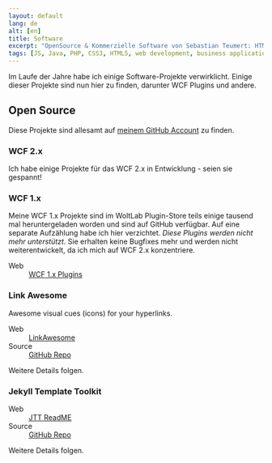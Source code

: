 ```yaml
---
layout: default
lang: de
alt: [en]
title: Software
excerpt: "OpenSource & Kommerzielle Software von Sebastian Teumert: HTML5, CSS3, Java, PHP, JS"
tags: [JS, Java, PHP, CSS3, HTML5, web development, business applications]
---
```


Im Laufe der Jahre habe ich einige Software-Projekte verwirklicht. Einige dieser
Projekte sind nun hier zu finden, darunter WCF Plugins und andere.

Open Source
-----------

Diese Projekte sind allesamt auf [meinem GitHub Account](https://github.com/NetzwergX)
zu finden.

### WCF 2.x
Ich habe einige Projekte für das WCF 2.x in Entwicklung - seien sie gespannt!

### WCF 1.x
Meine WCF 1.x Projekte sind im WoltLab Plugin-Store teils einige tausend mal
heruntergeladen worden und sind auf GitHub verfügbar. Auf eine separate Aufzählung
habe ich hier verzichtet. *Diese Plugins werden nicht mehr unterstützt*. Sie erhalten
keine Bugfixes mehr und werden nicht weiterentwickelt, da ich mich auf WCF 2.x 
konzentriere.

<dl>
	<dt>Web</dt><dd><a href="https://github.com/NetzwergX/WCF-Small-Plugins">WCF 1.x Plugins</a></dd>	
</dl>

### Link Awesome
Awesome visual cues (icons) for your hyperlinks.
<dl>
	<dt>Web</dt><dd><a href="http://teumert.net/Link-Awesome/">LinkAwesome</a></dd>
	<dt>Source</dt><dd><a href="https://github.com/NetzwergX/Link-Awesome/blob/master">GitHub Repo</a></dd>
</dl>

Weitere Details folgen.

### Jekyll Template Toolkit
<dl>
	<dt>Web</dt><dd><a href="https://github.com/NetzwergX/jekyll-template-toolkit/blob/source-1.0/README.md">JTT ReadME</a></dd>
	<dt>Source</dt><dd><a href="https://github.com/NetzwergX/jekyll-template-toolkit/blob/master">GitHub Repo</a></dd>
</dl>

Weitere Details folgen.



